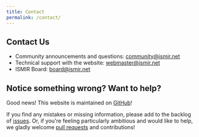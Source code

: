 ```yaml
---
title: Contact
permalink: /contact/
---
```


## Contact Us

* Community announcements and questions: [community@ismir.net](mailto:community@ismir.net)
* Technical support with the website: [webmaster@ismir.net](mailto:webmaster@ismir.net)
* ISMIR Board: [board@ismir.net](mailto:board@ismir.net)

## Notice something wrong? Want to help?

Good news! This website is maintained on [GitHub](https://github.com/ismir/ismir-home)!

If you find any mistakes or missing information, please add to the backlog
of [issues](https://github.com/ismir/ismir-home/issues). Or, if you're feeling
particularly ambitious and would like to help, we gladly welcome
[pull requests](https://github.com/ismir/ismir-home/pulls) and contributions!
